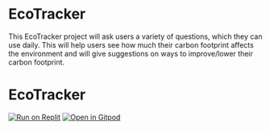 # EcoTracker
This EcoTracker project will ask users a variety of questions, which they can use daily. This will help users see how much their carbon footprint affects the environment and will give suggestions on ways to improve/lower their carbon footprint.
# EcoTracker

[![Run on Replit](https://replit.com/badge/github/shloktank7/EcoTracker)](https://replit.com/github/shloktank7/EcoTracker)
[![Open in Gitpod](https://gitpod.io/button/open-in-gitpod.svg)](https://gitpod.io/#https://github.com/shloktank7/EcoTracker)

